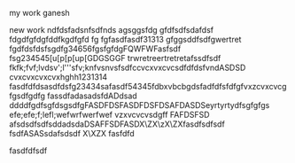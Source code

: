 my work ganesh

new work
ndfdsfadsnfsdfnds
agsggsfdg
gfdfsdfsdafdsf
fdgdfgfdgfddfkgdfgfd
fg
fgfasdfasdf31313
gfggsddfsdfgwertret
fgdfdsfdsfsgdfg34656fgsfgfdgFQWFWFasfsdf
fsg234545[u[p[p[up[GDGSGGF
trwretreertretretafssdfsdf
fkfk;fvf;lvdsv';l'''sfv;knfvsnvsfsdfccvcxvxcvcsdfdfdsfvndASDSD
cvxcvxcvxcvxhghh1231314
fasdfdfdsasdfdsfg23434safasdf54345fdbxvbcbgdsfadfdfsfdfgfvxzcvxcvcgfgsdfgdfg
fassdfadasadsfdADdsad  ddddfgdfsgfdsgsdfgFASDFDSFASDFDSFDSAFDASDSeyrtyrtydfsgfgfgs
efe;efe;f;lefl;wefwrfwerfwef
vzxvcvcvsdgff
FAFDSFSD
afsdsdfsdfsddadsdaDSAFFSDFASDX\ZX\zX\ZXfasdfsdfsdf
fsdfASASsdafsdsdf
X\XZX
fasfdfd


fasdfdfsdf

